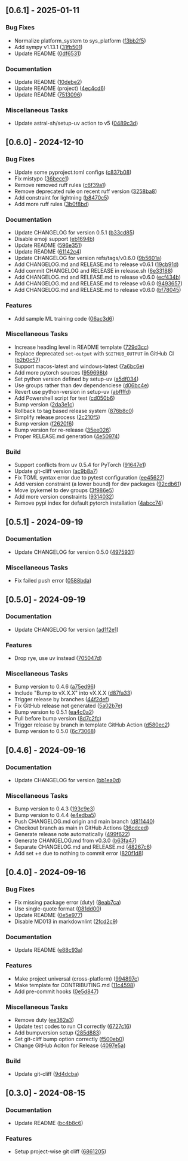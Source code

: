 ## [0.6.1] - 2025-01-11

### Bug Fixes

- Normalize platform_system to sys_platform ([f3bb2f5](https://github.com/vince-test-org/changelog-generator-example/commit/f3bb2f5535f5f87b5d9a05d69e6c32e596fd9811))
- Add sympy v1.13.1 ([31fb501](https://github.com/vince-test-org/changelog-generator-example/commit/31fb5017d16e9f2b084eea90ac8de8aa964d50ed))
- Update README ([0df6531](https://github.com/vince-test-org/changelog-generator-example/commit/0df6531f8281f95481d5031c159963ad28ef0906))

### Documentation

- Update README ([10debe2](https://github.com/vince-test-org/changelog-generator-example/commit/10debe2093e3cf273964098dbffcdcd915819956))
- Update README (project) ([4ec4cd6](https://github.com/vince-test-org/changelog-generator-example/commit/4ec4cd6c6c57d752bce41c8daea422409ba78eb6))
- Update README ([7513096](https://github.com/vince-test-org/changelog-generator-example/commit/75130967dd8b408841203a646cfc2dd5a7142891))

### Miscellaneous Tasks

- Update astral-sh/setup-uv action to v5 ([0489c3d](https://github.com/vince-test-org/changelog-generator-example/commit/0489c3d2749966229739f567d1b340dcdbba3d53))

## [0.6.0] - 2024-12-10

### Bug Fixes

- Update some pyproject.toml configs ([c837b08](https://github.com/vince-test-org/changelog-generator-example/commit/c837b087dbf3ea0e1b23e95f30e3264375fa64f4))
- Fix mistypo ([36bece1](https://github.com/vince-test-org/changelog-generator-example/commit/36bece10b90c72ff2facb0b75ebe204b92a29213))
- Remove removed ruff rules ([c6f39a1](https://github.com/vince-test-org/changelog-generator-example/commit/c6f39a17b64b283cd327625da861cf3e1cfdb667))
- Remove deprecated rule on recent ruff version ([3258ba8](https://github.com/vince-test-org/changelog-generator-example/commit/3258ba82fa556ccd82dfc4320454a6f6f0f96121))
- Add constraint for lightning ([b8470c5](https://github.com/vince-test-org/changelog-generator-example/commit/b8470c5af66e0c108ad472fce732f07602b1a346))
- Add more ruff rules ([3b0f8bd](https://github.com/vince-test-org/changelog-generator-example/commit/3b0f8bd2112610e1a4972802337e803e34a0bc9f))

### Documentation

- Update CHANGELOG for version 0.5.1 ([b33cd85](https://github.com/vince-test-org/changelog-generator-example/commit/b33cd85222ca8aa2bd59d3779123891c67c32a10))
- Disable emoji support ([eb1694b](https://github.com/vince-test-org/changelog-generator-example/commit/eb1694bb6739edea8f03fa56acb22ff4931a2880))
- Update README ([596e351](https://github.com/vince-test-org/changelog-generator-example/commit/596e3511da6cf5fabeb444903c09db1da3432600))
- Update README ([61142c4](https://github.com/vince-test-org/changelog-generator-example/commit/61142c4a088a1743ff4ccbfa314d9a69b72685cf))
- Update CHANGELOG for version refs/tags/v0.6.0 ([9b5601a](https://github.com/vince-test-org/changelog-generator-example/commit/9b5601ae4af07a9d353f30497b545ba559699bb9))
- Add CHANGELOG.md and RELEASE.md to release v0.6.1 ([19cb91d](https://github.com/vince-test-org/changelog-generator-example/commit/19cb91d4bf3430a58dbff8ed6322c4c73dee0e5c))
- Add commit CHANGELOG and RELEASE in release.sh ([6e33188](https://github.com/vince-test-org/changelog-generator-example/commit/6e3318838599be1a7897fc629b1b279399ee841b))
- Add CHANGELOG.md and RELEASE.md to release v0.6.0 ([ecf434b](https://github.com/vince-test-org/changelog-generator-example/commit/ecf434b2c7c300dc16246c77bb491ebd99e1e621))
- Add CHANGELOG.md and RELEASE.md to release v0.6.0 ([9493657](https://github.com/vince-test-org/changelog-generator-example/commit/949365761bc43fa36b7555ad657fd9154444fb90))
- Add CHANGELOG.md and RELEASE.md to release v0.6.0 ([bf78045](https://github.com/vince-test-org/changelog-generator-example/commit/bf78045b517fac374248d72dd90786fff3f19f80))

### Features

- Add sample ML training code ([06ac3d6](https://github.com/vince-test-org/changelog-generator-example/commit/06ac3d6d708a8de92741290169b38cdff309b678))

### Miscellaneous Tasks

- Increase heading level in README template ([729d3cc](https://github.com/vince-test-org/changelog-generator-example/commit/729d3cc695d0c6c74b02a51e7cf563c8a5b172dc))
- Replace deprecated `set-output` with `$GITHUB_OUTPUT` in GitHub CI ([b2b0c57](https://github.com/vince-test-org/changelog-generator-example/commit/b2b0c576826e2be87e51670c92e2b60247ffc6b9))
- Support macos-latest and windows-latest ([7a6bc6e](https://github.com/vince-test-org/changelog-generator-example/commit/7a6bc6e3b2f5b672f8d683cf277437719e635ea4))
- Add more pytorch sources ([959698b](https://github.com/vince-test-org/changelog-generator-example/commit/959698b13aa113b029f55129dcc7c7f2e5a1c3c7))
- Set python version defined by setup-uv ([a5df034](https://github.com/vince-test-org/changelog-generator-example/commit/a5df0344860502481422e970df207714f965f588))
- Use groups rather than dev dependenciese ([d06bc4e](https://github.com/vince-test-org/changelog-generator-example/commit/d06bc4e220333952d38ef05d533bc01365d05649))
- Revert use python-version in setup-uv ([abffffd](https://github.com/vince-test-org/changelog-generator-example/commit/abffffdf697de43b0c4f11b8fdb97e21a227ad8c))
- Add Powershell script for test ([cd050b6](https://github.com/vince-test-org/changelog-generator-example/commit/cd050b6bd72c861927a4b0d599b3994b3af3ca81))
- Bump version ([2da3e1c](https://github.com/vince-test-org/changelog-generator-example/commit/2da3e1c3c7f1b20180a08f9096d27ea6db3dd370))
- Rollback to tag based release system ([876b8c0](https://github.com/vince-test-org/changelog-generator-example/commit/876b8c000ad22d2a5a9d01ea3678c764a5c2b4da))
- Simplify release process ([2c210f5](https://github.com/vince-test-org/changelog-generator-example/commit/2c210f514ecb12067cd7706272fc1313d690a163))
- Bump version ([f2620f6](https://github.com/vince-test-org/changelog-generator-example/commit/f2620f67150a7afac55341da28f584b2dde60339))
- Bump version for re-release ([35ee026](https://github.com/vince-test-org/changelog-generator-example/commit/35ee0269643c2d55e4c326739e4313ee631dbc76))
- Proper RELEASE.md generation ([4e50974](https://github.com/vince-test-org/changelog-generator-example/commit/4e509743e697f7533ae77203bd6b7694aa9982cf))

### Build

- Support conflicts from uv 0.5.4 for PyTorch ([91647e1](https://github.com/vince-test-org/changelog-generator-example/commit/91647e13532a52c03c039b93a0a598d1398ccb16))
- Update git-cliff version ([ac9b8a7](https://github.com/vince-test-org/changelog-generator-example/commit/ac9b8a7b5a68471b0b323301529d00d16d3b0970))
- Fix TOML syntax error due to pytest configuration ([ee45627](https://github.com/vince-test-org/changelog-generator-example/commit/ee4562750956b6f4c207000b4fac7a5faa3e21c6))
- Add version constraint (a lower bound) for dev packages ([92cdb61](https://github.com/vince-test-org/changelog-generator-example/commit/92cdb61e79338b589d1df92afa3f0600d9d1a29b))
- Move ipykernel to dev groups ([3f986e5](https://github.com/vince-test-org/changelog-generator-example/commit/3f986e5182940478565a1ca4e3f46d5a0cd81276))
- Add more version constraints ([9314032](https://github.com/vince-test-org/changelog-generator-example/commit/9314032ca3f1f5c276dac6beaebc5491e140316c))
- Remove pypi index for default pytorch installation ([4abcc74](https://github.com/vince-test-org/changelog-generator-example/commit/4abcc74513508cd6c6dfdc2e013ea6114a5c4b2f))

## [0.5.1] - 2024-09-19

### Documentation

- Update CHANGELOG for version 0.5.0 ([4975931](https://github.com/vince-test-org/changelog-generator-example/commit/49759319b5ba24b442d3f478d3d41357ff8561f4))

### Miscellaneous Tasks

- Fix failed push error ([0588bda](https://github.com/vince-test-org/changelog-generator-example/commit/0588bda808674f2cc105fe9ffad6776daa6d19ba))

## [0.5.0] - 2024-09-19

### Documentation

- Update CHANGELOG for version ([ad1f2e1](https://github.com/vince-test-org/changelog-generator-example/commit/ad1f2e13c33de5c996a9ee5625ba751836c17b44))

### Features

- Drop rye, use uv instead ([705047d](https://github.com/vince-test-org/changelog-generator-example/commit/705047d233434b6039e58b304305eab1ed2f5889))

### Miscellaneous Tasks

- Bump version to 0.4.6 ([a75ed96](https://github.com/vince-test-org/changelog-generator-example/commit/a75ed963937621c6ce1fa010f3d5476f54796b75))
- Include "Bump to vX.X.X" into vX.X.X ([d87fa33](https://github.com/vince-test-org/changelog-generator-example/commit/d87fa33e0f96519bc5fedfe2e57c04fb5964bf8c))
- Trigger release by branches ([44f2def](https://github.com/vince-test-org/changelog-generator-example/commit/44f2def1fc678522d2a49f9a09fbf9a973e2310b))
- Fix GitHub release not generated ([5a02b7e](https://github.com/vince-test-org/changelog-generator-example/commit/5a02b7e73b00e6ef6dffe7b3178f72d23df3c2f6))
- Bump version to 0.5.1 ([ea4c0a2](https://github.com/vince-test-org/changelog-generator-example/commit/ea4c0a21a5fa2984fbf5b1047d45797e65b8ff5d))
- Pull before bump version ([8d7c2fc](https://github.com/vince-test-org/changelog-generator-example/commit/8d7c2fcd83a1a94ba95fe232ba3faf62353728c1))
- Trigger release by branch in template GitHub Action ([d580ec2](https://github.com/vince-test-org/changelog-generator-example/commit/d580ec20d6b0d399e0446c77e323520235f711de))
- Bump version to 0.5.0 ([6c73068](https://github.com/vince-test-org/changelog-generator-example/commit/6c73068141262285933e0fd8a0a9d6c56aee5755))

## [0.4.6] - 2024-09-16

### Documentation

- Update CHANGELOG for version ([bb1ea0d](https://github.com/vince-test-org/changelog-generator-example/commit/bb1ea0d8eae250eaa9345493d53679dae9f983c2))

### Miscellaneous Tasks

- Bump version to 0.4.3 ([193c9e3](https://github.com/vince-test-org/changelog-generator-example/commit/193c9e3eff96d28a55b66ff0b98f8fad561587fb))
- Bump version to 0.4.4 ([e4edba5](https://github.com/vince-test-org/changelog-generator-example/commit/e4edba596cfdd8e97dd8f2eed4602692d61dd4cb))
- Push CHANGELOG.md origin and main branch ([d811440](https://github.com/vince-test-org/changelog-generator-example/commit/d811440c1efe93a21f5e31732b499b1e0d98c7e6))
- Checkout branch as main in GitHub Actions ([36cdced](https://github.com/vince-test-org/changelog-generator-example/commit/36cdced9292c21f75de1ffda6c3e45b966bbcddb))
- Generate release note automatically ([499f622](https://github.com/vince-test-org/changelog-generator-example/commit/499f622254324c7d3acce6c8c38960a2c18cb84b))
- Generate CHANGELOG.md from v0.3.0 ([b63fa47](https://github.com/vince-test-org/changelog-generator-example/commit/b63fa47457673f085c6b4db35720fab1c695a3fd))
- Separate CHANGELOG.md and RELEASE.md ([48267c6](https://github.com/vince-test-org/changelog-generator-example/commit/48267c623d019fbd17df6b5148d78214bb26656c))
- Add set +e due to nothing to commit error ([820f1d8](https://github.com/vince-test-org/changelog-generator-example/commit/820f1d8b6de15d8d75fa2e8af062a0b19650b4b5))

## [0.4.0] - 2024-09-16

### Bug Fixes

- Fix missing package error (duty) ([8eab7ca](https://github.com/vince-test-org/changelog-generator-example/commit/8eab7caaa6739dab01aa22aad1f57e147ea18ad7))
- Use single-quote format ([081dd00](https://github.com/vince-test-org/changelog-generator-example/commit/081dd0081e942da45ace0cb4c93ef1ed0b9147ff))
- Update README ([0e5e977](https://github.com/vince-test-org/changelog-generator-example/commit/0e5e9775125b10daf27fffe829099edde1e9a0b2))
- Disable MD013 in markdownlint ([2fcd2c9](https://github.com/vince-test-org/changelog-generator-example/commit/2fcd2c9c50d497affe95c995062a97a14ac141d3))

### Documentation

- Update README ([e88c93a](https://github.com/vince-test-org/changelog-generator-example/commit/e88c93a59ef208f5f6af5d3778ad11541e8d7517))

### Features

- Make project universal (cross-platform) ([994897c](https://github.com/vince-test-org/changelog-generator-example/commit/994897ce2d8e99c486318133103ac69ee6e5568f))
- Make template for CONTRIBUTING.md ([11c4598](https://github.com/vince-test-org/changelog-generator-example/commit/11c4598e76eb36b8a16ad3c7f01e513e99db1958))
- Add pre-commit hooks ([0e5d847](https://github.com/vince-test-org/changelog-generator-example/commit/0e5d8471ba7fce645f7d72f05b9d8482317b10cb))

### Miscellaneous Tasks

- Remove duty ([ee382a3](https://github.com/vince-test-org/changelog-generator-example/commit/ee382a31540fdace71ec0fbe977e528aa1ae514d))
- Update test codes to run CI correctly ([6727c16](https://github.com/vince-test-org/changelog-generator-example/commit/6727c16794f6df5cd563bbb86de4499d3826a4a3))
- Add bumpversion setup ([285d883](https://github.com/vince-test-org/changelog-generator-example/commit/285d883ab1fc835b3c7d7a916fddd56b460eb62f))
- Set git-cliff bump option correctly ([f500eb0](https://github.com/vince-test-org/changelog-generator-example/commit/f500eb0ca0e4b021740a44fb6ac4af1ff7cbfbff))
- Change GitHub Aciton for Release ([4097e5a](https://github.com/vince-test-org/changelog-generator-example/commit/4097e5af2a6d8dd1bd72150d83e2db841107fb02))

### Build

- Update git-cliff ([9d4dcba](https://github.com/vince-test-org/changelog-generator-example/commit/9d4dcbab0c4e92867a319097170b2397fe8ac798))

## [0.3.0] - 2024-08-15

### Documentation

- Update README ([bc4b8c6](https://github.com/vince-test-org/changelog-generator-example/commit/bc4b8c671809d2a43753b885c36599a305aab135))

### Features

- Setup project-wise git cliff ([6861205](https://github.com/vince-test-org/changelog-generator-example/commit/6861205881afd901062ae5ccc14481e82b3576d9))

<!-- generated by git-cliff -->
